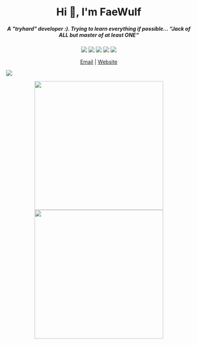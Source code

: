 <h1 align="center">Hi 👋, I'm FaeWulf</h1>
<h5 align="center">A "tryhard" developer :). Trying to learn everything if possible... “Jack of ALL but master of at least ONE“</h5>

<p align="center">
  <img src="https://img.shields.io/badge/c-%2300599C.svg?style=flat-square&logo=c&logoColor=white">
  <img src="https://img.shields.io/badge/c++-%2300599C.svg?style=flat-square&logo=c%2B%2B&logoColor=white">
  <img src="https://img.shields.io/badge/html5-%23E34F26.svg?style=flat-square&logo=html5&logoColor=white">
  <img src="https://img.shields.io/badge/java-%23ED8B00.svg?style=flat-square&logo=java&logoColor=white">
  <img src="https://img.shields.io/badge/javascript-%23323330.svg?style=flat-square&logo=javascript&logoColor=%23F7DF1E">
</p>

<p align="center">
    <a href="mailto:ngolamaz3@gmail.com" target="_blank">Email</a> | 
    <a href="https://faewulf.xyz" target="_blank">Website</a>
</p>

![](http://api.faewulf.xyz/api/bonsai?width=500&height=500)

<p align="center">
  <img src="http://api.faewulf.xyz/api/bonsai?live=true&width=500&height=500&seed=fwlf width="350" height="350">
  <img src="http://api.faewulf.xyz/api/github" height="350">
</p>



